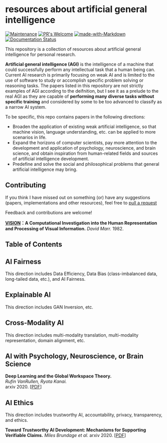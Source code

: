# resources about artificial general intelligence
[![Maintenance](https://img.shields.io/badge/Maintained%3F-yes-blue.svg)](https://GitHub.com/Naereen/StrapDown.js/graphs/commit-activity)
[![PR's Welcome](https://img.shields.io/badge/PRs-welcome-blue.svg?style=flat)](http://makeapullrequest.com) 
[![made-with-Markdown](https://img.shields.io/badge/Made%20with-Markdown-1f425f.svg)](http://commonmark.org)
[![Documentation Status](https://readthedocs.org/projects/ansicolortags/badge/?version=latest)](http://ansicolortags.readthedocs.io/?badge=latest)

This repository is a collection of resources about artificial general intelligence for personal research. 

**Artificial general intelligence (AGI)** is the intelligence of a machine that could successfully perform any intellectual task that a human being can. Current AI research is primarily focusing on weak AI and is limited to the use of software to study or accomplish specific problem solving or reasoning tasks. 
The papers listed in this repository are not strictly examples of AGI according to the deifnition, but I see it as a prelude to the real AGI as they are capable of **performing many diverse tasks without specific training** and considered by some to be too advanced to classify as a narrow AI system.

To be specific, this repo contains papers in the following directions:

- Broaden the application of existing weak artificial intelligence, so that machine vision, language understanding, etc. can be applied to more scenarios in life.
- Expand the horizons of computer scientists, pay more attention to the development and application of psychology, neuroscience, and brain science, and obtain inspiration from human-related fields and sources of artificial intelligence development.
- Predefine and solve the social and philosophical problems that general artificial intelligence may bring.

## Contributing

If you think I have missed out on something (or) have any suggestions (papers, implementations and other resources), feel free to [pull a request](https://github.com/xiaweihao/awesome-image-translation/pulls)

Feedback and contributions are welcome!

**[VISION](http://s-f-walker.org.uk/pubsebooks/epubs/Marr]_Vision_A_Computational_Investigation.pdf)：A Computational Investigation into the Human Representation and Processing of Visual Information.** *David Marr.* 1982.


## Table of Contents

## AI Fairness

This direction includes Data Efficiency, Data Bias (class-imbalanced data, long-tailed data, etc.), and AI Fairness.

## Explainable AI

This direction includes GAN Inversion, etc.

## Cross-Modality AI

This direction includes multi-modality translation, multi-modality representation, domain alignment, etc.

## AI with Psychology, Neuroscience, or Brain Science

**Deep Learning and the Global Workspace Theory.**<br>
*Rufin VanRullen, Ryota Kanai.*<br>
arxiv 2020. [[PDF](https://arxiv.org/abs/2012.10390)]

## AI Ethics

This direction includes trustworthy AI, accountability, privacy, transparency, and ethics.

**Toward Trustworthy AI Development: Mechanisms for Supporting Verifiable Claims.**
*Miles Brundage et al.*
arxiv 2020. [[PDF](https://arxiv.org/abs/2004.07213)]